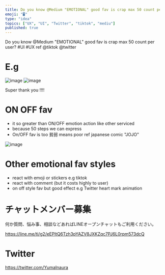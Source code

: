 ```yaml
---
title: Do you know @Medium "EMOTIONAL" good fav is crap max 50 count per user
emoji: "🖥"
type: "idea"
topics: ["UX", "UI", "Twitter", "tiktok", "mediu"]
published: true
---
```


Do you know @Medium "EMOTIONAL" good fav is crap max 50 count per user? #UI #UX ref @tiktok @twitter

# E.g
 

![image](https://user-images.githubusercontent.com/13635059/50578578-253e8300-0e7f-11e9-9b4b-3892299eaf5b.png)
![image](https://user-images.githubusercontent.com/13635059/50578617-89f9dd80-0e7f-11e9-9d03-e63b4a87f581.png)

Super thank you !!!!


# ON OFF fav

- it so greater than ON/OFF emotion action like other serviced
- because 50 steps we can express 
- On/OFF fav is too 貧弱 means poor ref japanese comic "JOJO"
  
![image](https://user-images.githubusercontent.com/13635059/50578622-954d0900-0e7f-11e9-8a9a-940a6725a4dc.png)

# Other emotional fav styles

- react with emoji or stickers e.g tiktok
- react with comment (but it costs highly to user)
- on off style fav but good effect e.g Twitter heart mark animation









<!-- Update From Qiita API -->

# チャットメンバー募集


何か質問、悩み事、相談などあればLINEオープンチャットもご利用ください。

https://line.me/ti/g2/eEPltQ6Tzh3pYAZV8JXKZqc7PJ6L0rpm573dcQ





# Twitter


https://twitter.com/YumaInaura


<!-- Update From Qiita API -->


